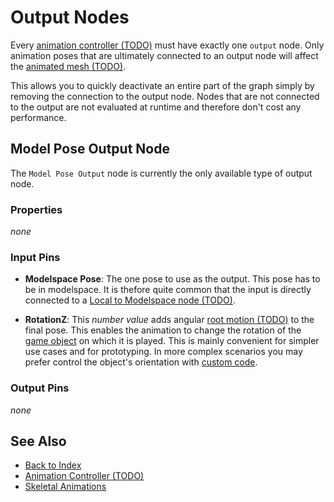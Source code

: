 # Output Nodes

Every [animation controller (TODO)](animation-controller-overview.md) must have exactly one `output` node. Only animation poses that are ultimately connected to an output node will affect the [animated mesh (TODO)](../animated-mesh-asset.md).

This allows you to quickly deactivate an entire part of the graph simply by removing the connection to the output node. Nodes that are not connected to the output are not evaluated at runtime and therefore don't cost any performance.

## Model Pose Output Node

The `Model Pose Output` node is currently the only available type of output node.

### Properties

*none*

### Input Pins

* **Modelspace Pose**: The one pose to use as the output. This pose has to be in modelspace. It is thefore quite common that the input is directly connected to a [Local to Modelspace node (TODO)](anim-nodes-modelspace.md).

* **RotationZ**: This *number value* adds angular [root motion (TODO)](../root-motion.md) to the final pose. This enables the animation to change the rotation of the [game object](../../../runtime/world/game-objects.md) on which it is played. This is mainly convenient for simpler use cases and for prototyping. In more complex scenarios you may prefer control the object's orientation with [custom code](../../../custom-code/custom-code-overview.md).

### Output Pins

*none*

## See Also

* [Back to Index](../../../index.md)
* [Animation Controller (TODO)](animation-controller-overview.md)
* [Skeletal Animations](../skeletal-animation-overview.md)
